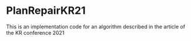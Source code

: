 # PlanRepairKR21
This is an implementation code for an algorithm described in the article of the KR conference 2021
